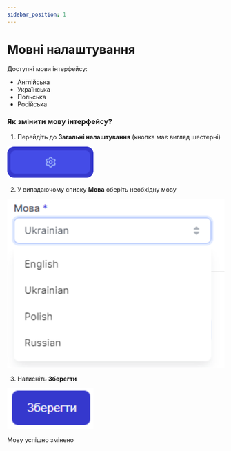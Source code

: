 ```yaml
---
sidebar_position: 1
---
```


# Мовні налаштування

Доступні мови інтерфейсу:

- Англійська
- Українська
- Польська
- Російська

### Як змінити мову інтерфейсу?

1. Перейдіть до **Загальні налаштування** (кнопка має вигляд шестерні)

![](../img/general-settings/side-bar-general-settings-button.svg)

2. У випадаючому списку **Мова** оберіть необхідну мову

![](../img/general-settings/language-settings/language-dropdown.svg)

3. Натисніть **Зберегти**

![](../img/general-settings/language-settings/save-button.svg)

Мову успішно змінено
